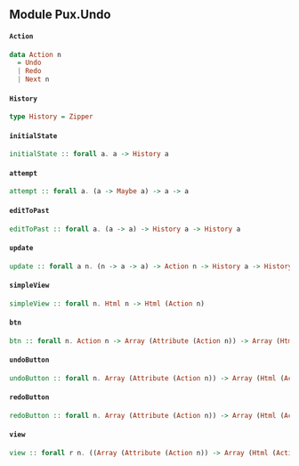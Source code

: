 ## Module Pux.Undo

#### `Action`

``` purescript
data Action n
  = Undo
  | Redo
  | Next n
```

#### `History`

``` purescript
type History = Zipper
```

#### `initialState`

``` purescript
initialState :: forall a. a -> History a
```

#### `attempt`

``` purescript
attempt :: forall a. (a -> Maybe a) -> a -> a
```

#### `editToPast`

``` purescript
editToPast :: forall a. (a -> a) -> History a -> History a
```

#### `update`

``` purescript
update :: forall a n. (n -> a -> a) -> Action n -> History a -> History a
```

#### `simpleView`

``` purescript
simpleView :: forall n. Html n -> Html (Action n)
```

#### `btn`

``` purescript
btn :: forall n. Action n -> Array (Attribute (Action n)) -> Array (Html (Action n)) -> Html (Action n)
```

#### `undoButton`

``` purescript
undoButton :: forall n. Array (Attribute (Action n)) -> Array (Html (Action n)) -> Html (Action n)
```

#### `redoButton`

``` purescript
redoButton :: forall n. Array (Attribute (Action n)) -> Array (Html (Action n)) -> Html (Action n)
```

#### `view`

``` purescript
view :: forall r n. ((Array (Attribute (Action n)) -> Array (Html (Action n)) -> Html (Action n)) -> (Array (Attribute (Action n)) -> Array (Html (Action n)) -> Html (Action n)) -> Html (Action n) -> r) -> Html n -> r
```


